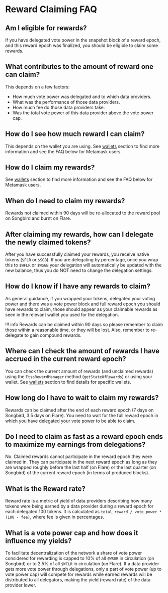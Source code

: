 # Reward Claiming FAQ

## Am I eligible for rewards?

If you have delegated vote power in the snapshot block of a reward epoch, and this reward epoch was finalized, you should be eligible to claim some rewards.

## What contributes to the amount of reward one can claim?

This depends on a few factors:

* How much vote power was delegated and to which data providers.
* What was the performance of those data providers.
* How much fee do those data providers take.
* Was the total vote power of this data provider above the vote power cap.

## How do I see how much reward I can claim?

This depends on the wallet you are using. See [wallets](../../user/wallets/index.md) section to find more information and see the FAQ below for Metamask users.

## How do I claim my rewards?

See [wallets](../../user/wallets/index.md) section to find more information and see the FAQ below for Metamask users.

## When do I need to claim my rewards?

Rewards not claimed within 90 days will be re-allocated to the reward pool on Songbird and burnt on Flare.

## After claiming my rewards, how can I delegate the newly claimed tokens?

After you have successfully claimed your rewards, you receive native tokens (`$FLR` or `$SGB`).
If you are delegating by percentage, once you wrap this to `$WFLR` or `$WSGB` your delegation will automatically be updated with the new balance, thus you do NOT need to change the delegation settings.

## How do I know if I have any rewards to claim?

As general guidance, if you wrapped your tokens, delegated your voting power and there was a vote power block and full reward epoch you should have rewards to claim, those should appear as your claimable rewards as seen in the relevant wallet you used for the delegation.

!!! info
    Rewards can be claimed within 90 days so please remember to claim those within a reasonable time, or they will be lost.
    Also, remember to re-delegate to gain compound rewards.

## Where can I check the amount of rewards I have accrued in the current reward epoch?

You can check the current amount of rewards (and unclaimed rewards) using the `FtsoRewardManager` method (`getStateOfRewards`) or using your wallet.
See [wallets](../../user/wallets/index.md) section to find details for specific wallets.

## How long do I have to wait to claim my rewards?

Rewards can be claimed after the end of each reward epoch (7 days on Songbird, 3.5 days on Flare).
You need to wait for the full reward epoch in which you have delegated your vote power to be able to claim.

## Do I need to claim as fast as a reward epoch ends to maximize my earnings from delegations?

No. Claimed rewards cannot participate in the reward epoch they were claimed in.
They can participate in the next reward epoch as long as they are wrapped roughly before the last half (on Flare) or the last quarter (on Songbird) of the current reward epoch (in terms of produced blocks).

## What is the Reward rate?

Reward rate is a metric of yield of data providers describing how many tokens were being earned by a data provider during a reward epoch for each delegated 100 tokens.
It is calculated as `total_reward / vote_power * (100 - fee)`, where fee is given in percentages.

## What is a vote power cap and how does it influence my yields?

To facilitate decentralization of the network a share of vote power considered for rewarding is capped to 10% of all `$WSGB` in circulation (on Songbird) or to 2.5% of all `$WFLR` in circulation (on Flare).
If a data provider gets more vote power through delegations, only a part of vote power (up to vote power cap) will compete for rewards while earned rewards will be distributed to all delegators, making the yield (reward rate) of the data provider lower.

